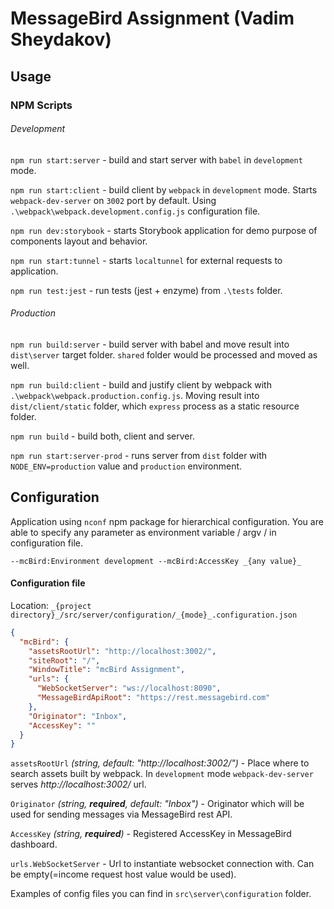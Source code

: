 MessageBird Assignment (Vadim Sheydakov)
===
Usage
---

### NPM Scripts
###### Development

`npm run start:server` - build and start server with `babel` in `development` mode.

`npm run start:client` - build client by `webpack` in `development` mode. Starts `webpack-dev-server` on `3002` port by default. Using `.\webpack\webpack.development.config.js` configuration file.

`npm run dev:storybook` - starts Storybook application for demo purpose of components layout and behavior.

`npm run start:tunnel` - starts `localtunnel` for external requests to application.

`npm run test:jest` - run tests (jest + enzyme) from `.\tests` folder.

###### Production

`npm run build:server` - build server with babel and move result into `dist\server` target folder. `shared` folder would be processed and moved as well.

`npm run build:client` - build and justify client by webpack with `.\webpack\webpack.production.config.js`. Moving result into `dist/client/static` folder, which `express` process as a static resource folder.

`npm run build` - build both, client and server.

`npm run start:server-prod` - runs server from `dist` folder with `NODE_ENV=production` value and `production` environment.   

Configuration
-----------------------------------
Application using `nconf` npm package for hierarchical configuration. You are able to specify any parameter as environment variable / argv / in configuration file.

```
--mcBird:Environment development --mcBird:AccessKey _{any value}_
```

#### Configuration file

Location: `_{project directory}_/src/server/configuration/_{mode}_.configuration.json`
```json
{
  "mcBird": {
    "assetsRootUrl": "http://localhost:3002/",
    "siteRoot": "/",
    "WindowTitle": "mcBird Assignment",
    "urls": {
      "WebSocketServer": "ws://localhost:8090",
      "MessageBirdApiRoot": "https://rest.messagebird.com"
    },
    "Originator": "Inbox",
    "AccessKey": ""
  }
}
```

`assetsRootUrl` _(string, default: "http://localhost:3002/")_ - Place where to search assets built by webpack. In `development` mode `webpack-dev-server` serves _http://localhost:3002/_ url.

`Originator` _(string, **required**, default: "Inbox")_ - Originator which will be used for sending messages via MessageBird rest API.

`AccessKey` _(string, **required**)_ - Registered AccessKey in MessageBird dashboard.

`urls.WebSocketServer` - Url to instantiate websocket connection with. Can be empty(=income request host value would be used).

Examples of config files you can find in `src\server\configuration` folder. 
